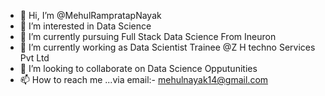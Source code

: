 - 👋 Hi, I’m @MehulRampratapNayak
- 👀 I’m interested in Data Science
- 🌱 I’m currently pursuing Full Stack Data Science From Ineuron
- 🌱 I’m currently working as Data Scientist Trainee @Z H techno Services Pvt Ltd
- 💞️ I’m looking to collaborate on Data Science Opputunities
- 📫 How to reach me ...via email:- mehulnayak14@gmail.com

<!---
MehulRampratapNayak/MehulRampratapNayak is a ✨ special ✨ repository because its `README.md` (this file) appears on your GitHub profile.
You can click the Preview link to take a look at your changes.
--->
